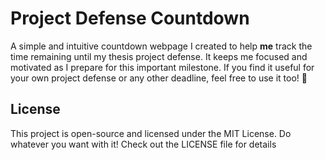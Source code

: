 # Project Defense Countdown

A simple and intuitive countdown webpage I created to help **me** track the time remaining until my thesis project defense. It keeps me focused and motivated as I prepare for this important milestone. If you find it useful for your own project defense or any other deadline, feel free to use it too! 🚀

## License
This project is open-source and licensed under the MIT License. Do whatever you want with it! Check out the LICENSE file for details
